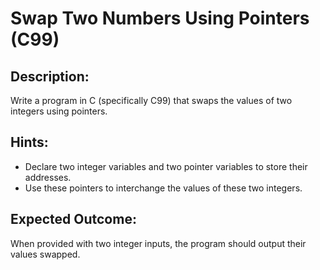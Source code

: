 # Swap Two Numbers Using Pointers (C99)

## Description:

Write a program in C (specifically C99) that swaps the values of two integers using pointers.

## Hints:

- Declare two integer variables and two pointer variables to store their addresses.
- Use these pointers to interchange the values of these two integers.

## Expected Outcome:

When provided with two integer inputs, the program should output their values swapped.
